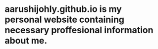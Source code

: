 # aarushijohly.github.io is my personal website containing necessary proffesional information about me.